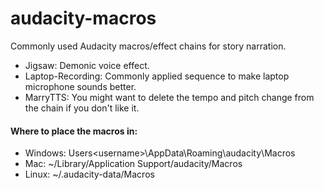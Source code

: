 # audacity-macros
Commonly used Audacity macros/effect chains for story narration.
- Jigsaw: Demonic voice effect.
- Laptop-Recording: Commonly applied sequence to make laptop microphone sounds better.
- MarryTTS: You might want to delete the tempo and pitch change from the chain if you don't like it.

#### Where to place the macros in:
- Windows: Users\<username>\AppData\Roaming\audacity\Macros  
- Mac: ~/Library/Application Support/audacity/Macros  
- Linux: ~/.audacity-data/Macros  

